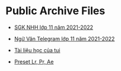 # Public Archive Files

- [SGK NHH lớp 11 năm 2021-2022](https://github.com/KevinNitroG/Public-Archive-Files/tree/SGK-11-NHH-2021-2022)

- [Ngữ Văn Telegram lớp 11 năm 2021-2022](https://github.com/KevinNitroG/Public-Archive-Files/tree/V%C4%83n-11A3-NHH-Telegraph-18-12-21)

- [Tài liệu học của tui](https://github.com/KevinNitroG/Public-Archive-Files/tree/My-Study-Documents)

- [Preset Lr, Pr, Ae](https://github.com/KevinNitroG/Public-Archive-Files/tree/Plugin/Preset-Lr%2CPr%2CAe)
